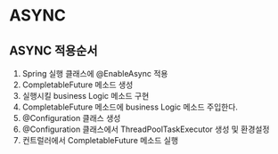 # ASYNC

## ASYNC 적용순서
1) Spring 실행 클래스에 @EnableAsync 적용
2) CompletableFuture 메소드 생성
3) 실행시킬 business Logic 메소드 구현
4) CompletableFuture 메소드에 business Logic 메소드 주입한다.
5) @Configuration 클래스 생성
6) @Configuration 클래스에서 ThreadPoolTaskExecutor 생성 및 환경설정
7) 컨트럴러에서 CompletableFuture 메소드 실행